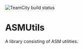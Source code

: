 ![TeamCity build status](https://teamcity.matyrobbrt.com/app/rest/builds/buildType:id:ASMUtils_Build/statusIcon.svg)
# ASMUtils
A library consisting of ASM utilities.
